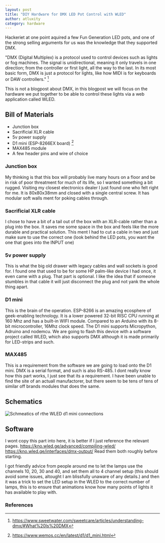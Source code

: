 ```yaml
---
layout: post
title: "DIY Hardware for DMX LED Pot Control with WLED"
author: atluxity
category: hardware
---
```

Hackeriet at one point aquired a few Fun Generation LED pots, and one of the strong selling arguments for us was the knowledge that they supported DMX.

"DMX (Digital Multiplex) is a protocol used to control devices such as lights or fog machines. The signal is unidirectional, meaning it only travels in one direction; from the controller or first light, all the way to the last. In its most basic form, DMX is just a protocol for lights, like how MIDI is for keyboards or DAW controllers." [^1] 

This is not a blogpost about DMX, in this blogpost we will focus on the hardware we put together to be able to control these lights via a web application called WLED.

## Bill of Materials

 - Junction box
 - Sacrificial XLR cable
 - 5v power supply
 - D1 mini (ESP-8266EX board) [^2]
 - MAX485 module
 - A few header pins and wire of choice


### Junction box

My thinking is that this box will probably live many hours on a floor and be in risk of poor threatment for much of its life, so I wanted something a bit rugged. Visiting my closest electronics dealer I just found one who felt right for me. It is 80x80x38mm and closed with a single central screw. It has modular soft walls ment for poking cables through.

### Sacrificial XLR cable

I chose to have a bit of a tail out of the box with an XLR-cable rather than a plug into the box. It saves me some space in the box and feels like the more durable and practical solution. This ment I had to cut a cable in two and just make sure to use the correct one (look behind the LED pots, you want the one that goes into the INPUT one)

### 5v power supply

This is what the big old drawer with legacy cables and wall sockets is good for. I found one that used to be for some HP palm-like device I had once, it even came with a plug. That part is optional. I like the idea that if someone stumbles in that cable it will just disconnect the plug and not yank the whole thing apart.

### D1 mini

This is the brain of the operation. ESP-8266 is an amazing ecosphere of geek-enabling technology. It is a lower powered 32-bit RISC CPU running at 160 Mhz and has a built-in WIFI module. Compared to an Arduino with its 8-bit microcontroller, 16Mhz clock speed. The D1 mini supports Micropython, Adruino and nodemcu. We are going to flash this device with a software project called WLED, which also supports DMX although it is made primarily for LED-strips and such.

### MAX485

This is a requirement from the software we are going to load onto the D1 mini. DMX is a serial format, and such is also RS-485. I dont really know how this part works, I just see that its a requirement. I have been unable to find the site of an actuall manufactorer, but there seem to be tens of tens of similar off brands modules that does the same.

## Schematics

![Schmeatics of rthe WLED d1 mini connections](https://blog.hackeriet.no/images/wled-d1-mini-schematic.png)

## Software


I wont copy this part into here, it is better if I just reference the relevant pages.
https://kno.wled.ge/advanced/compiling-wled/
https://kno.wled.ge/interfaces/dmx-output/
Read them both roughly before starting.

I got friendly advice from people around me to let the lamps use the channels 10, 20, 30 and 40, and set them all to 4 channel setup (this should avoid some issues, altought I am blissfully unaware of any details.) and then it was a trick to set the LED setup in the WLED to the correct number of lamps, this is to ensure that animations know how many points of lights it has available to play with.

### References
[^1]: https://www.sweetwater.com/sweetcare/articles/understanding-dmx/#What%20Is%20DMX

[^2]: https://www.wemos.cc/en/latest/d1/d1_mini.html
